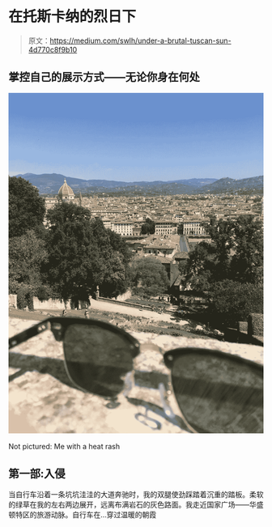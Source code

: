 # 在托斯卡纳的烈日下

> 原文：<https://medium.com/swlh/under-a-brutal-tuscan-sun-4d770c8f9b10>

## 掌控自己的展示方式——无论你身在何处

![](img/4229b4b9e88144638dcfafda2662786e.png)

Not pictured: Me with a heat rash

## **第一部:入侵**

当自行车沿着一条坑坑洼洼的大道奔驰时，我的双腿使劲踩踏着沉重的踏板。柔软的绿草在我的左右两边展开，远离布满岩石的灰色路面。我走近国家广场——华盛顿特区的旅游动脉。自行车在…穿过温暖的朝霞